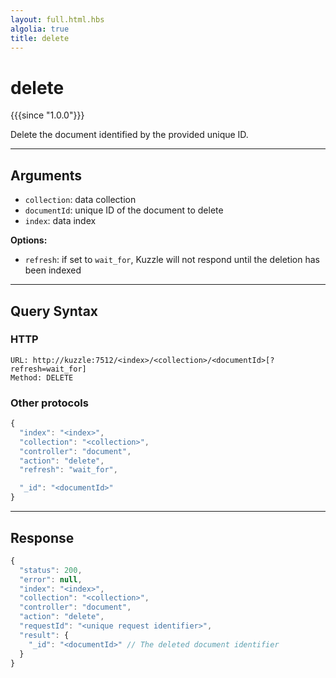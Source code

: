 ```yaml
---
layout: full.html.hbs
algolia: true
title: delete
---
```


# delete

{{{since "1.0.0"}}}


Delete the document identified by the provided unique ID.

---

## Arguments

* `collection`: data collection
* `documentId`: unique ID of the document to delete
* `index`: data index

**Options:**

* `refresh`: if set to `wait_for`, Kuzzle will not respond until the deletion has been indexed

---

## Query Syntax

### HTTP

```http
URL: http://kuzzle:7512/<index>/<collection>/<documentId>[?refresh=wait_for]
Method: DELETE
```

### Other protocols


```js
{
  "index": "<index>",
  "collection": "<collection>",
  "controller": "document",
  "action": "delete",
  "refresh": "wait_for",

  "_id": "<documentId>"
}
```

---

## Response

```javascript
{
  "status": 200,
  "error": null,
  "index": "<index>",
  "collection": "<collection>",
  "controller": "document",
  "action": "delete",
  "requestId": "<unique request identifier>",
  "result": {
    "_id": "<documentId>" // The deleted document identifier
  }
}
```

